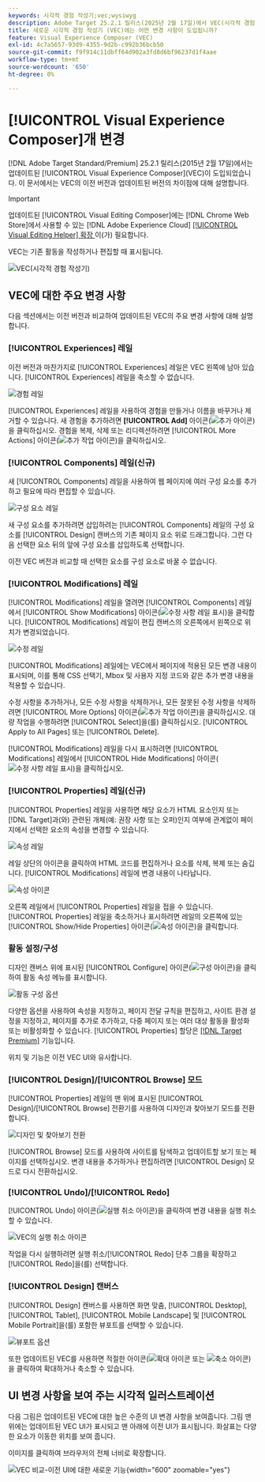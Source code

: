 ```yaml
---
keywords: 시각적 경험 작성기;vec;wysiwyg
description: Adobe Target 25.2.1 릴리스(2025년 2월 17일)에서 VEC(시각적 경험 작성기)에 도입된 변경 사항을 이해합니다.
title: 새로운 시각적 경험 작성기 (VEC)에는 어떤 변경 사항이 도입됩니까?
feature: Visual Experience Composer (VEC)
exl-id: 4c7a5657-93d9-4355-9d2b-c992b36bcb50
source-git-commit: f9f914c11dbff64d902a3fd8d6bf96237d1f4aae
workflow-type: tm+mt
source-wordcount: '650'
ht-degree: 0%

---
```


# [!UICONTROL Visual Experience Composer]개 변경

[!DNL Adobe Target Standard/Premium] 25.2.1 릴리스(2015년 2월 17일)에서는 업데이트된 [!UICONTROL Visual Experience Composer]&#x200B;(VEC)이 도입되었습니다. 이 문서에서는 VEC의 이전 버전과 업데이트된 버전의 차이점에 대해 설명합니다.

>[!IMPORTANT]
>
>업데이트된 [!UICONTROL Visual Editing Composer]에는 [!DNL Chrome Web Store]에서 사용할 수 있는 [!DNL Adobe Experience Cloud] [[!UICONTROL Visual Editing Helper] 확장 ](/help/main/c-experiences/c-visual-experience-composer/r-troubleshoot-composer/visual-editing-helper-extension.md)이(가) 필요합니다.

VEC는 기존 활동을 작성하거나 편집할 때 표시됩니다.

![VEC(시각적 경험 작성기)](/help/main/c-experiences/c-visual-experience-composer/assets/vec-highlight-refresh.png)

## VEC에 대한 주요 변경 사항

다음 섹션에서는 이전 버전과 비교하여 업데이트된 VEC의 주요 변경 사항에 대해 설명합니다.

### [!UICONTROL Experiences] 레일

이전 버전과 마찬가지로 [!UICONTROL Experiences] 레일은 VEC 왼쪽에 남아 있습니다. [!UICONTROL Experiences] 레일을 축소할 수 없습니다.

![경험 레일](/help/main/c-experiences/c-visual-experience-composer/assets/experiences-panel.png)

[!UICONTROL Experiences] 레일을 사용하여 경험을 만들거나 이름을 바꾸거나 제거할 수 있습니다. 새 경험을 추가하려면 **[!UICONTROL Add]** 아이콘(![추가 아이콘](/help/main/assets/icons/Add.svg))을 클릭하십시오. 경험을 복제, 삭제 또는 리디렉션하려면 [!UICONTROL More Actions] 아이콘(![추가 작업 아이콘](/help/main/assets/icons/MoreSmall.svg))을 클릭하십시오.

### [!UICONTROL Components] 레일(신규)

새 [!UICONTROL Components] 레일을 사용하여 웹 페이지에 여러 구성 요소를 추가하고 필요에 따라 편집할 수 있습니다.

![구성 요소 레일](/help/main/c-experiences/c-visual-experience-composer/assets/components-panel.png)

새 구성 요소를 추가하려면 삽입하려는 [!UICONTROL Components] 레일의 구성 요소를 [!UICONTROL Design] 캔버스의 기존 페이지 요소 위로 드래그합니다. 그런 다음 선택한 요소 뒤의 앞에 구성 요소를 삽입하도록 선택합니다.

이전 VEC 버전과 비교할 때 선택한 요소를 구성 요소로 바꿀 수 없습니다.

### [!UICONTROL Modifications] 레일

[!UICONTROL Modifications] 레일을 열려면 [!UICONTROL Components] 레일에서 [!UICONTROL Show Modifications] 아이콘(![수정 사항 레일 표시](/help/main/assets/icons/History.svg))을 클릭합니다. [!UICONTROL Modifications] 레일이 편집 캔버스의 오른쪽에서 왼쪽으로 위치가 변경되었습니다.

![수정 레일](/help/main/c-experiences/c-visual-experience-composer/assets/modifications-panel.png)

[!UICONTROL Modifications] 레일에는 VEC에서 페이지에 적용된 모든 변경 내용이 표시되며, 이를 통해 CSS 선택기, Mbox 및 사용자 지정 코드와 같은 추가 변경 내용을 적용할 수 있습니다.

수정 사항을 추가하거나, 모든 수정 사항을 삭제하거나, 모든 잘못된 수정 사항을 삭제하려면 [!UICONTROL More Options] 아이콘(![추가 작업 아이콘](/help/main/assets/icons/MoreSmall.svg))을 클릭하십시오. 대량 작업을 수행하려면 [!UICONTROL Select]을(를) 클릭하십시오. [!UICONTROL Apply to All Pages] 또는 [!UICONTROL Delete].

[!UICONTROL Modifications] 레일을 다시 표시하려면 [!UICONTROL Modifications] 레일에서 [!UICONTROL Hide Modifications] 아이콘(![수정 사항 레일 표시](/help/main/assets/icons/History.svg))을 클릭하십시오.

### [!UICONTROL Properties] 레일(신규)

[!UICONTROL Properties] 레일을 사용하면 해당 요소가 HTML 요소인지 또는 [!DNL Target]과(와) 관련된 개체(예: 권장 사항 또는 오퍼)인지 여부에 관계없이 페이지에서 선택한 요소의 속성을 변경할 수 있습니다.

![속성 레일](/help/main/c-experiences/c-visual-experience-composer/assets/properties-panel.png)

레일 상단의 아이콘을 클릭하여 HTML 코드를 편집하거나 요소를 삭제, 복제 또는 숨깁니다. [!UICONTROL Modifications] 레일에 변경 내용이 나타납니다.

![속성 아이콘](/help/main/c-experiences/c-visual-experience-composer/assets/options-icons.png)

오른쪽 레일에서 [!UICONTROL Properties] 레일을 접을 수 있습니다. [!UICONTROL Properties] 레일을 축소하거나 표시하려면 레일의 오른쪽에 있는 [!UICONTROL Show/Hide Properties] 아이콘(![속성 아이콘](/help/main/assets/icons/Propertie.svg))을 클릭합니다.

### 활동 설정/구성

디자인 캔버스 위에 표시된 [!UICONTROL Configure] 아이콘(![구성 아이콘](/help/main/assets/icons/Setting.svg))을 클릭하여 활동 속성 메뉴를 표시합니다.

![활동 구성 옵션](/help/main/c-experiences/c-visual-experience-composer/assets/configure-options.png)

다양한 옵션을 사용하여 속성을 지정하고, 페이지 전달 규칙을 편집하고, 사이트 환경 설정을 지정하고, 페이지를 추가로 추가하고, 다중 페이지 또는 여러 대상 활동을 활성화 또는 비활성화할 수 있습니다. [!UICONTROL Properties] 할당은 [[!DNL Target Premium]](/help/main/c-intro/intro.md#premium) 기능입니다.

위치 및 기능은 이전 VEC UI와 유사합니다.

### [!UICONTROL Design]/[!UICONTROL Browse] 모드

[!UICONTROL Properties] 레일의 맨 위에 표시된 [!UICONTROL Design]/[!UICONTROL Browse] 전환기를 사용하여 디자인과 찾아보기 모드를 전환합니다.

![디자인 및 찾아보기 전환](/help/main/c-experiences/c-visual-experience-composer/assets/design-browse-mode.png)

[!UICONTROL Browse] 모드를 사용하여 사이트를 탐색하고 업데이트할 보기 또는 페이지를 선택하십시오. 변경 내용을 추가하거나 편집하려면 [!UICONTROL Design] 모드로 다시 전환하십시오.

### [!UICONTROL Undo]/[!UICONTROL Redo]

[!UICONTROL Undo] 아이콘(![실행 취소 아이콘](/help/main/assets/icons/Undo.svg))을 클릭하여 변경 내용을 실행 취소할 수 있습니다.

![VEC의 실행 취소 아이콘](/help/main/c-experiences/c-visual-experience-composer/assets/undo.png)

작업을 다시 실행하려면 실행 취소/[!UICONTROL Redo] 단추 그룹을 확장하고 [!UICONTROL Redo]을(를) 선택합니다.

### [!UICONTROL Design] 캔버스

[!UICONTROL Design] 캔버스를 사용하면 화면 맞춤, [!UICONTROL Desktop], [!UICONTROL Tablet], [!UICONTROL Mobile Landscape] 및 [!UICONTROL Mobile Portrait]을(를) 포함한 뷰포트를 선택할 수 있습니다.

![뷰포트 옵션](/help/main/c-experiences/c-visual-experience-composer/assets/viewports.png)

또한 업데이트된 VEC를 사용하면 적절한 아이콘(![확대 아이콘](/help/main/assets/icons/ZoomIn.svg) 또는 ![축소 아이콘](/help/main/assets/icons/ZoomOut.svg))을 클릭하여 확대하거나 축소할 수 있습니다.

## UI 변경 사항을 보여 주는 시각적 일러스트레이션

다음 그림은 업데이트된 VEC에 대한 높은 수준의 UI 변경 사항을 보여줍니다. 그림 맨 위에는 업데이트된 VEC UI가 표시되고 맨 아래에 이전 UI가 표시됩니다. 화살표는 다양한 요소가 이동한 위치를 보여 줍니다.

이미지를 클릭하여 브라우저의 전체 너비로 확장합니다.

![VEC 비교-이전 UI에 대한 새로운 기능](/help/main/c-experiences/c-visual-experience-composer/assets/vec-comparison.png){width="600" zoomable="yes"}
